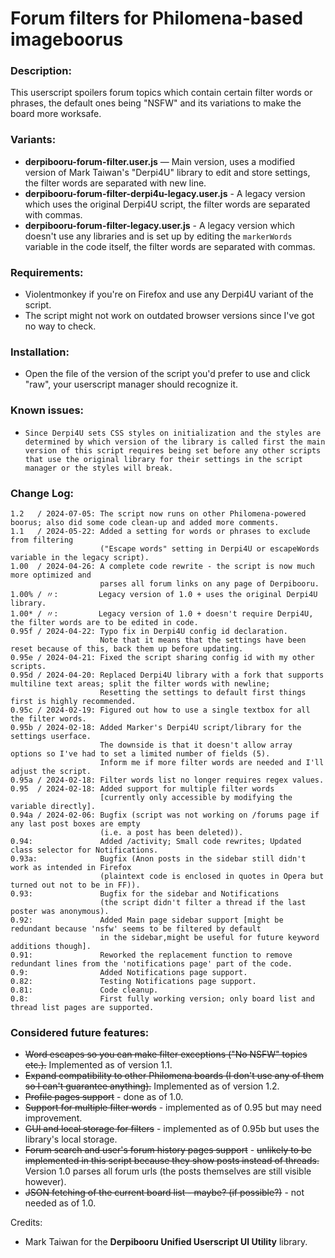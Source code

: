 # Forum filters for Philomena-based imageboorus

### Description:
This userscript spoilers forum topics which contain certain filter words or phrases, the default ones being "NSFW" and its variations to make the board more worksafe.

### Variants:

- **derpibooru-forum-filter.user.js** — Main version, uses a modified version of Mark Taiwan's "Derpi4U" library to edit and store settings, the filter words are separated with new line.
- **derpibooru-forum-filter-derpi4u-legacy.user.js** - A legacy version which uses the original Derpi4U script, the filter words are separated with commas.
- **derpibooru-forum-filter-legacy.user.js** - A legacy version which doesn't use any libraries and is set up by editing the `markerWords` variable in the code itself, the filter words are separated with commas.

### Requirements:
- Violentmonkey if you're on Firefox and use any Derpi4U variant of the script.
- The script might not work on outdated browser versions since I've got no way to check.

### Installation:

- Open the file of the version of the script you'd prefer to use and click "raw", your userscript manager should recognize it.

### Known issues:

- `Since Derpi4U sets CSS styles on initialization and the styles are determined by which version of the library is called first the main version of this script requires being set before any other scripts that use the original library for their settings in the script manager or the styles will break.`

### Change Log:
```
1.2   / 2024-07-05: The script now runs on other Philomena-powered boorus; also did some code clean-up and added more comments.
1.1   / 2024-05-22: Added a setting for words or phrases to exclude from filtering
                    ("Escape words" setting in Derpi4U or escapeWords variable in the legacy script).
1.00  / 2024-04-26: A complete code rewrite - the script is now much more optimized and
                    parses all forum links on any page of Derpibooru.
1.00% / 〃:         Legacy version of 1.0 + uses the original Derpi4U library.
1.00* / 〃:         Legacy version of 1.0 + doesn't require Derpi4U, the filter words are to be edited in code.
0.95f / 2024-04-22: Typo fix in Derpi4U config id declaration.
                    Note that it means that the settings have been reset because of this, back them up before updating.
0.95e / 2024-04-21: Fixed the script sharing config id with my other scripts.
0.95d / 2024-04-20: Replaced Derpi4U library with a fork that supports multiline text areas; split the filter words with newline;
                    Resetting the settings to default first things first is highly recommended.
0.95c / 2024-02-19: Figured out how to use a single textbox for all the filter words.
0.95b / 2024-02-18: Added Marker's Derpi4U script/library for the settings userface.
                    The downside is that it doesn't allow array options so I've had to set a limited number of fields (5).
                    Inform me if more filter words are needed and I'll adjust the script.
0.95a / 2024-02-18: Filter words list no longer requires regex values.
0.95  / 2024-02-18: Added support for multiple filter words
                    [currently only accessible by modifying the variable directly].
0.94a / 2024-02-06: Bugfix (script was not working on /forums page if any last post boxes are empty
                    (i.e. a post has been deleted)).
0.94:               Added /activity; Small code rewrites; Updated class selector for Notifications.
0.93a:              Bugfix (Anon posts in the sidebar still didn't work as intended in Firefox
                    (plaintext code is enclosed in quotes in Opera but turned out not to be in FF)).
0.93:               Bugfix for the sidebar and Notifications
                    (the script didn't filter a thread if the last poster was anonymous).
0.92:               Added Main page sidebar support [might be redundant because 'nsfw' seems to be filtered by default
                    in the sidebar,might be useful for future keyword additions though].
0.91:               Reworked the replacement function to remove redundant lines from the 'notifications page' part of the code.
0.9:                Added Notifications page support.
0.82:               Testing Notifications page support.
0.81:               Code cleanup.
0.8:                First fully working version; only board list and thread list pages are supported.
```

### Considered future features:
- ~~Word escapes so you can make filter exceptions ("No NSFW" topics etc.).~~ Implemented as of version 1.1.
- ~~Expand compatibility to other Philomena boards (I don't use any of them so I can't guarantee anything).~~ Implemented as of version 1.2.
- ~~Profile pages support~~ - done as of 1.0.
- ~~Support for multiple filter words~~ - implemented as of 0.95 but may need improvement.
- ~~GUI and local storage for filters~~ - implemented as of 0.95b but uses the library's local storage.
- ~~Forum search and user's forum history pages support~~ - ~~unlikely to be implemented in this script because they show posts instead of threads.~~ Version 1.0 parses all forum urls (the posts themselves are still visible however).
- ~~JSON fetching of the current board list - maybe? (if possible?)~~ - not needed as of 1.0.

Credits:
- Mark Taiwan for the **Derpibooru Unified Userscript UI Utility** library.
